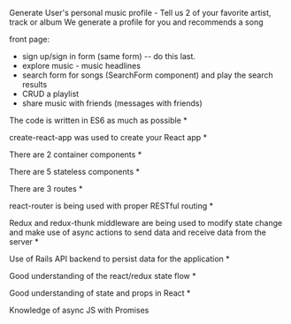 Generate User's personal music profile -
Tell us 2 of your favorite artist, track or album
We generate a profile for you and recommends a song

front page:
 - sign up/sign in form (same form) -- do this last.
 - explore music - music headlines
 - search form for songs (SearchForm component) and play the search results
 - CRUD a playlist
 - share music with friends (messages with friends)


The code is written in ES6 as much as possible *

create-react-app was used to create your React app *

There are 2 container components *

There are 5 stateless components *

There are 3 routes *

react-router is being used with proper RESTful routing *

Redux and redux-thunk middleware are being used to modify state change and make use of async actions to send data and receive data from the server *

Use of Rails API backend to persist data for the application *

Good understanding of the react/redux state flow *

Good understanding of state and props in React *

Knowledge of async JS with Promises
